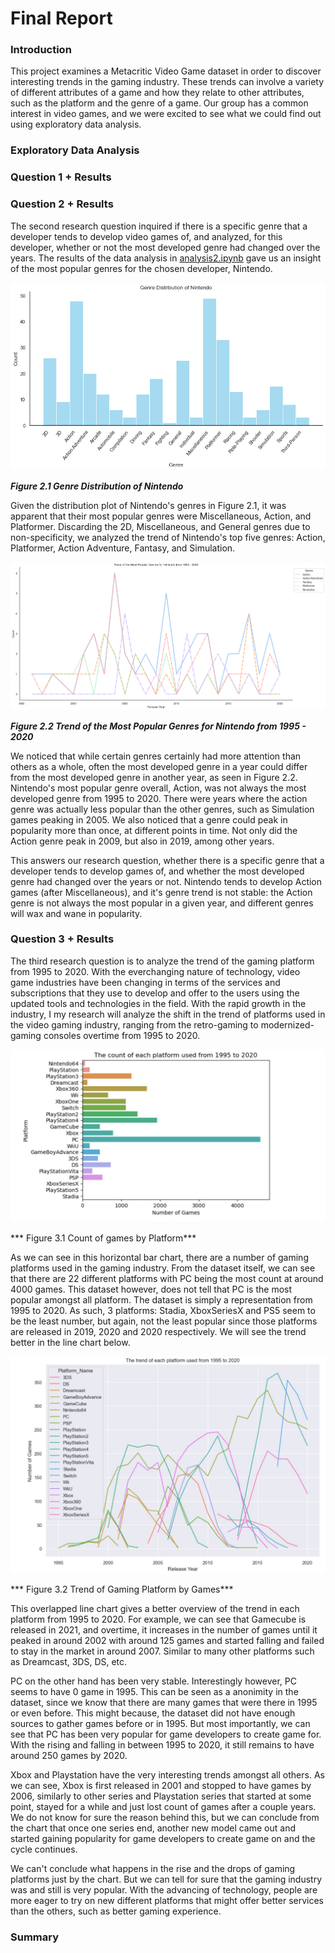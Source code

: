 # Final Report

### Introduction

This project examines a Metacritic Video Game dataset in order to discover interesting trends in the gaming industry. These trends can involve a variety of different attributes of a game and how they relate to other attributes, such as the platform and the genre of a game. Our group has a common interest in video games, and we were excited to see what we could find out using exploratory data analysis.

### Exploratory Data Analysis


### Question 1 + Results


### Question 2 + Results

The second research question inquired if there is a specific genre that a developer tends to develop video games of, and analyzed, for this developer, whether or not the most developed genre had changed over the years. The results of the data analysis in [analysis2.ipynb](./notebooks/analysis2.ipynb) gave us an insight of the most popular genres for the chosen developer, Nintendo.

![nintendo_genre_distribution](./images/nintendo_genre_distribution.png)

***Figure 2.1 Genre Distribution of Nintendo***

Given the distribution plot of Nintendo's genres in Figure 2.1, it was apparent that their most popular genres were Miscellaneous, Action, and Platformer. Discarding the 2D, Miscellaneous, and General genres due to non-specificity, we analyzed the trend of Nintendo's top five genres: Action, Platformer, Action Adventure, Fantasy, and Simulation.

![nintendo_genre_trend](./images/nintendo_genre_trend.png)

***Figure 2.2 Trend of the Most Popular Genres for Nintendo from 1995 - 2020***

We noticed that while certain genres certainly had more attention than others as a whole, often the most developed genre in a year could differ from the most developed genre in another year, as seen in Figure 2.2. Nintendo's most popular genre overall, Action, was not always the most developed genre from 1995 to 2020. There were years where the action genre was actually less popular than the other genres, such as Simulation games peaking in 2005. We also noticed that a genre could peak in popularity more than once, at different points in time. Not only did the Action genre peak in 2009, but also in 2019, among other years.

This answers our research question, whether there is a specific genre that a developer tends to develop games of, and whether the most developed genre had changed over the years or not. Nintendo tends to develop Action games (after Miscellaneous), and it's genre trend is not stable: the Action genre is not always the most popular in a given year, and different genres will wax and wane in popularity.

### Question 3 + Results
The third research question is to analyze the trend of the gaming platform from 1995 to 2020. With the everchanging nature of technology, video game industries have been changing in terms of the services and subscriptions that they use to develop and offer to the users using the updated tools and technologies in the field. With the rapid growth in the industry, I my research will analyze the shift in the trend of platforms used in the video gaming industry, ranging from the retro-gaming to modernized-gaming consoles overtime from 1995 to 2020.

![general_count_of_platform](./images/count_of_platform.jpg)

*** Figure 3.1 Count of games by Platform***

As we can see in this horizontal bar chart, there are a number of gaming platforms used in the gaming industry. From the dataset itself, we can see that there are 22 different platforms with PC being the most count at around 4000 games. This dataset however, does not tell that PC is the most popular amongst all platform. The dataset is simply a representation from 1995 to 2020. As such, 3 platforms: Stadia, XboxSeriesX and PS5 seem to be the least number, but again, not the least popular since those platforms are released in 2019, 2020 and 2020 respectively. We will see the trend better in the line chart below.

![trend of platform](./images/trend_of_platform.jpg)

*** Figure 3.2 Trend of Gaming Platform by Games***

This overlapped line chart gives a better overview of the trend in each platform from 1995 to 2020. For example, we can see that Gamecube is released in 2021, and overtime, it increases in the number of games until it peaked in around 2002 with around 125 games and started falling and failed to stay in the market in around 2007. Similar to many other platforms such as Dreamcast, 3DS, DS, etc.

PC on the other hand has been very stable. Interestingly however, PC seems to have 0 game in 1995. This can be seen as a anonimity in the dataset, since we know that there are many games that were there in 1995 or even before. This might because, the dataset did not have enough sources to gather games before or in 1995. But most importantly, we can see that PC has been very popular for game developers to create game for. With the rising and falling in between 1995 to 2020, it still remains to have around 250 games by 2020.

Xbox and Playstation have the very interesting trends amongst all others. As we can see, Xbox is first released in 2001 and stopped to have games by 2006, similarly to other series and Playstation series that started at some point, stayed for a while and just lost count of games after a couple years. We do not know for sure the reason behind this, but we can conclude from the chart that once one series end, another new model came out and started gaining popularity for game developers to create game on and the cycle continues. 

We can't conclude what happens in the rise and the drops of gaming platforms just by the chart. But we can tell for sure that the gaming industry was and still is very popular. With the advancing of technology, people are more eager to try on new different platforms that might offer better services than the others, such as better gaming experience.

### Summary

